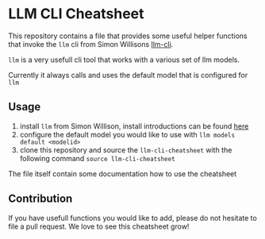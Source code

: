 # LLM CLI Cheatsheet

This repository contains a file that provides some useful helper functions that invoke the `llm` cli from Simon Willisons [llm-cli](https://github.com/simonw/llm).

`llm` is a very usefull cli tool that works with a various set of llm models.

Currently it always calls and uses the default model that is configured for `llm` 


## Usage

1. install `llm` from Simon Willison, install introductions can be found [here](https://llm.datasette.io/en/latest/setup.html)
2. configure the default model you would like to use with `llm models default <modelid>`
3. clone this repository and source the `llm-cli-cheatsheet` with the following command `source llm-cli-cheatsheet`

The file itself contain some documentation how to use the cheatsheet

## Contribution

If you have usefull functions you would like to add, please do not hesitate to file a pull request. We love to see this cheatsheet grow!
